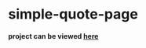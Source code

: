 # simple-quote-page
#### project can be viewed [here](https://marcocollander.github.io/simple-quote-page/)
